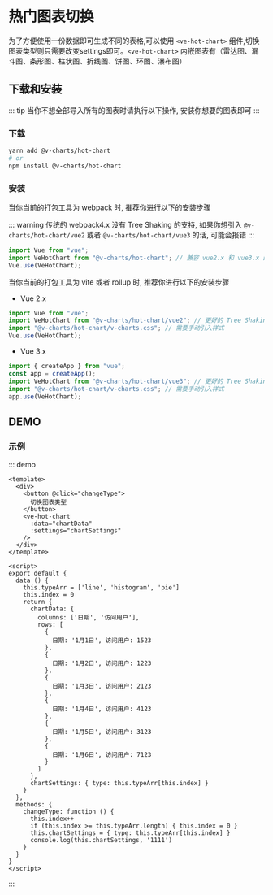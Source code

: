 # 热门图表切换

为了方便使用一份数据即可生成不同的表格,可以使用 `<ve-hot-chart>` 组件,切换图表类型则只需要改变settings即可。`<ve-hot-chart>` 内嵌图表有（雷达图、漏斗图、条形图、柱状图、折线图、饼图、环图、瀑布图）

## 下载和安装

::: tip 
当你不想全部导入所有的图表时请执行以下操作, 安装你想要的图表即可 
:::

### 下载

```bash
yarn add @v-charts/hot-chart
# or
npm install @v-charts/hot-chart
```

### 安装

当你当前的打包工具为 webpack 时, 推荐你进行以下的安装步骤

::: warning
传统的 webpack4.x 没有 Tree Shaking 的支持, 如果你想引入 `@v-charts/hot-chart/vue2` 或者 `@v-charts/hot-chart/vue3` 的话, 可能会报错
:::

```javascript
import Vue from "vue";
import VeHotChart from "@v-charts/hot-chart"; // 兼容 vue2.x 和 vue3.x 的支持, 将会自动加载支持 vue2.x 的支持包或者支持 vue3.x 的支持包
Vue.use(VeHotChart);
```

当你当前的打包工具为 vite 或者 rollup 时, 推荐你进行以下的安装步骤

- Vue 2.x

```javascript
import Vue from "vue";
import VeHotChart from "@v-charts/hot-chart/vue2"; // 更好的 Tree Shaking 推荐引入 vue2.x 的专属支持包
import "@v-charts/hot-chart/v-charts.css"; // 需要手动引入样式
Vue.use(VeHotChart);
```

- Vue 3.x

```javascript
import { createApp } from "vue";
const app = createApp();
import VeHotChart from "@v-charts/hot-chart/vue3"; // 更好的 Tree Shaking 推荐引入 vue3.x 的专属支持包
import "@v-charts/hot-chart/v-charts.css"; // 需要手动引入样式
app.use(VeHotChart);
```

## DEMO

### 示例

::: demo

```vue
<template>
  <div>
    <button @click="changeType">
      切换图表类型
    </button>
    <ve-hot-chart
      :data="chartData"
      :settings="chartSettings"
    />
  </div>
</template>

<script>
export default {
  data () {
    this.typeArr = ['line', 'histogram', 'pie']
    this.index = 0
    return {
      chartData: {
        columns: ['日期', '访问用户'],
        rows: [
          {
            日期: '1月1日', 访问用户: 1523
          },
          {
            日期: '1月2日', 访问用户: 1223
          },
          {
            日期: '1月3日', 访问用户: 2123
          },
          {
            日期: '1月4日', 访问用户: 4123
          },
          {
            日期: '1月5日', 访问用户: 3123
          },
          {
            日期: '1月6日', 访问用户: 7123
          }
        ]
      },
      chartSettings: { type: this.typeArr[this.index] }
    }
  },
  methods: {
    changeType: function () {
      this.index++
      if (this.index >= this.typeArr.length) { this.index = 0 }
      this.chartSettings = { type: this.typeArr[this.index] }
      console.log(this.chartSettings, '1111')
    }
  }
}
</script>
```

:::

